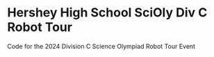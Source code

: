 # Hershey High School SciOly Div C Robot Tour
Code for the 2024 Division C Science Olympiad Robot Tour Event
